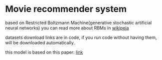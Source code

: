 # Movie recommender system
based on Restricted Boltzmann Machine(generative stochastic artificial neural networks)
you can read more about RBMs in [wikipeia](https://en.wikipedia.org/wiki/Restricted_Boltzmann_machine)

datasets download links are in code, if you run code without having them, will be downloaded automatically.

this model is based on this paper: [link](https://www.researchgate.net/publication/243463621_An_Introduction_to_Restricted_Boltzmann_Machines) 
